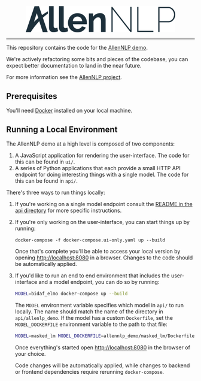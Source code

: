 <div align="center">
    <img src="https://raw.githubusercontent.com/allenai/allennlp/master/docs/img/allennlp-logo-dark.png" width="400"/>
    <hr/>
</div>

This repository contains the code for the [AllenNLP demo](https://demo.allennlp.org).

We're actively refactoring some bits and pieces of the codebase, you can expect
better documentation to land in the near future.

For more information see the [AllenNLP project](https://github.com/allenai/allennlp).

## Prerequisites

You'll need [Docker](https://www.docker.com/) installed on your local machine.

## Running a Local Environment

The AllenNLP demo at a high level is composed of two components:

1. A JavaScript application for rendering the user-interface. The code for this can be found
   in `ui/`.
2. A series of Python applications that each provide a small HTTP API endpoint for doing interesting
   things with a single model. The code for this can be found in `api/`.

There's three ways to run things locally:

1. If you're working on a single model endpoint consult the
   [README in the api directory](./api/README.md) for more specific instructions.

2. If you're only working on the user-interface, you can start things up by running:

    ```
    docker-compose -f docker-compose.ui-only.yaml up --build
    ```

   Once that's complete you'll be able to access your local version by opening
   [http://localhost:8080](http://localhost:8080) in a browser. Changes to the code should
   be automatically applied.

3. If you'd like to run an end to end environment that includes the user-interface and a model
   endpoint, you can do so by running:

    ```bash
    MODEL=bidaf_elmo docker-compose up --build
    ```

   The `MODEL` environment variable specifies which model in `api/` to run locally. The name should
   match the name of the directory in `api/allenlp_demo`. If the model has a custom `Dockerfile`,
   set the `MODEL_DOCKERFILE` environment variable to the path to that file:

   ```bash
   MODEL=masked_lm MODEL_DOCKERFILE=allennlp_demo/masked_lm/Dockerfile docker-compose up --build
   ```

   Once everything's started open [http://localhost:8080](http://localhost:8080) in the
   browser of your choice.

   Code changes will be automatically applied, while changes to backend or frontend dependencies
   require rerunning `docker-compose`.

